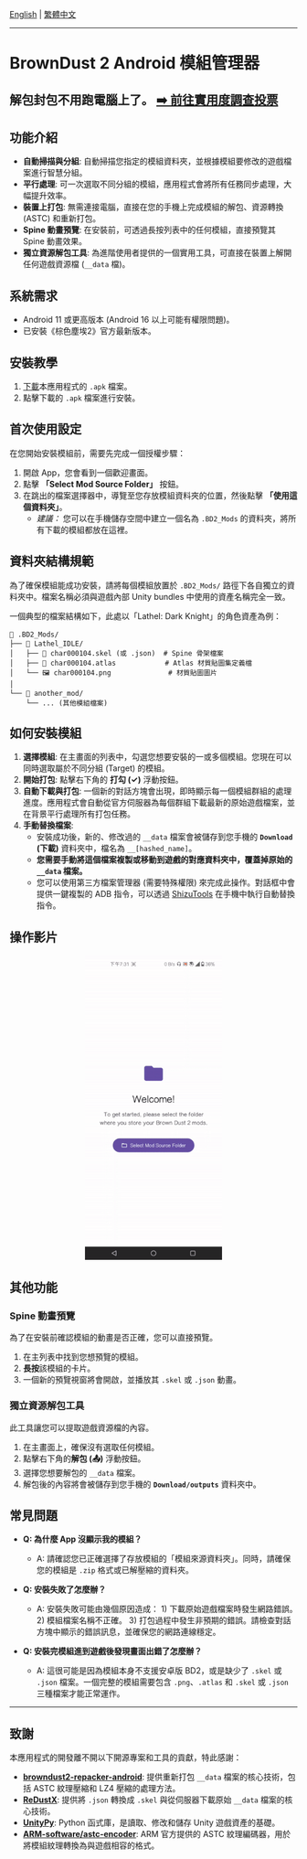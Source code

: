 [English](./README.md) | [繁體中文](./README.zh-TW.md)

---

# BrownDust 2 Android 模組管理器

解包封包不用跑電腦上了。
**[➡️ 前往實用度調查投票](https://github.com/Ark-Repoleved/bd2-android-mod-manager/discussions/5)**
---

## 功能介紹

*   **自動掃描與分組**: 自動掃描您指定的模組資料夾，並根據模組要修改的遊戲檔案進行智慧分組。
*   **平行處理**: 可一次選取不同分組的模組，應用程式會將所有任務同步處理，大幅提升效率。
*   **裝置上打包**: 無需連接電腦，直接在您的手機上完成模組的解包、資源轉換 (ASTC) 和重新打包。
*   **Spine 動畫預覽**: 在安裝前，可透過長按列表中的任何模組，直接預覽其 Spine 動畫效果。
*   **獨立資源解包工具**: 為進階使用者提供的一個實用工具，可直接在裝置上解開任何遊戲資源檔 (`__data` 檔)。

## 系統需求

*   Android 11 或更高版本 (Android 16 以上可能有權限問題)。
*   已安裝《棕色塵埃2》官方最新版本。

## 安裝教學

1.  [下載](https://github.com/Ark-Repoleved/bd2-android-mod-manager/releases)本應用程式的 `.apk` 檔案。
2.  點擊下載的 `.apk` 檔案進行安裝。

## 首次使用設定

在您開始安裝模組前，需要先完成一個授權步驟：

1.  開啟 App，您會看到一個歡迎畫面。
2.  點擊 **「Select Mod Source Folder」** 按鈕。
3.  在跳出的檔案選擇器中，導覽至您存放模組資料夾的位置，然後點擊 **「使用這個資料夾」**。
    *   *建議：* 您可以在手機儲存空間中建立一個名為 `.BD2_Mods` 的資料夾，將所有下載的模組都放在這裡。

## 資料夾結構規範

為了確保模組能成功安裝，請將每個模組放置於 `.BD2_Mods/` 路徑下各自獨立的資料夾中。檔案名稱必須與遊戲內部 Unity bundles 中使用的資產名稱完全一致。

一個典型的檔案結構如下，此處以「Lathel: Dark Knight」的角色資產為例：

```
📁 .BD2_Mods/
├── 📁 Lathel_IDLE/
│   ├── 📄 char000104.skel (或 .json)  # Spine 骨架檔案
│   ├── 📄 char000104.atlas            # Atlas 材質貼圖集定義檔
│   └── 🖼️ char000104.png              # 材質貼圖圖片
│
└── 📁 another_mod/
    └── ... (其他模組檔案)
```

## 如何安裝模組

1.  **選擇模組**: 在主畫面的列表中，勾選您想要安裝的一或多個模組。您現在可以同時選取屬於不同分組 (Target) 的模組。
2.  **開始打包**: 點擊右下角的 **打勾 (✓)** 浮動按鈕。
3.  **自動下載與打包**: 一個新的對話方塊會出現，即時顯示每一個模組群組的處理進度。應用程式會自動從官方伺服器為每個群組下載最新的原始遊戲檔案，並在背景平行處理所有打包任務。
4.  **手動替換檔案**:
    *   安裝成功後，新的、修改過的 `__data` 檔案會被儲存到您手機的 **`Download` (下載)** 資料夾中，檔名為 `__[hashed_name]`。
    *   **您需要手動將這個檔案複製或移動到遊戲的對應資料夾中，覆蓋掉原始的 `__data` 檔案。**
    *   您可以使用第三方檔案管理器 (需要特殊權限) 來完成此操作。對話框中會提供一鍵複製的 ADB 指令，可以透過 [ShizuTools](https://github.com/legendsayantan/ShizuTools) 在手機中執行自動替換指令。

## 操作影片

<p align="center">
  <img src="./guide_video.gif" width="240">
</p>

## 其他功能

### Spine 動畫預覽

為了在安裝前確認模組的動畫是否正確，您可以直接預覽。

1.  在主列表中找到您想預覽的模組。
2.  **長按**該模組的卡片。
3.  一個新的預覽視窗將會開啟，並播放其 `.skel` 或 `.json` 動畫。

### 獨立資源解包工具

此工具讓您可以提取遊戲資源檔的內容。

1.  在主畫面上，確保沒有選取任何模組。
2.  點擊右下角的**解包 (📤)** 浮動按鈕。
3.  選擇您想要解包的 `__data` 檔案。
4.  解包後的內容將會被儲存到您手機的 **`Download/outputs`** 資料夾中。

## 常見問題

*   **Q: 為什麼 App 沒顯示我的模組？**
    *   A: 請確認您已正確選擇了存放模組的「模組來源資料夾」。同時，請確保您的模組是 `.zip` 格式或已解壓縮的資料夾。

*   **Q: 安裝失敗了怎麼辦？**
    *   A: 安裝失敗可能由幾個原因造成： 1) 下載原始遊戲檔案時發生網路錯誤。 2) 模組檔案名稱不正確。 3) 打包過程中發生非預期的錯誤。請檢查對話方塊中顯示的錯誤訊息，並確保您的網路連線穩定。

*   **Q: 安裝完模組進到遊戲後發現畫面出錯了怎麼辦？**
    *   A: 這很可能是因為模組本身不支援安卓版 BD2，或是缺少了 `.skel` 或 `.json` 檔案。一個完整的模組需要包含 `.png`、`.atlas` 和 `.skel` 或 `.json` 三種檔案才能正常運作。

---

## 致謝

本應用程式的開發離不開以下開源專案和工具的貢獻，特此感謝：

*   **[browndust2-repacker-android](https://codeberg.org/kxdekxde/browndust2-repacker-android)**: 提供重新打包 `__data` 檔案的核心技術，包括 ASTC 紋理壓縮和 LZ4 壓縮的處理方法。
*   **[ReDustX](https://github.com/Jelosus2/ReDustX)**: 提供將 `.json` 轉換成 `.skel` 與從伺服器下載原始 `__data` 檔案的核心技術。
*   **[UnityPy](https://github.com/K0lb3/UnityPy)**: Python 函式庫，是讀取、修改和儲存 Unity 遊戲資產的基礎。
*   **[ARM-software/astc-encoder](https://github.com/ARM-software/astc-encoder)**: ARM 官方提供的 ASTC 紋理編碼器，用於將模組紋理轉換為與遊戲相容的格式。
